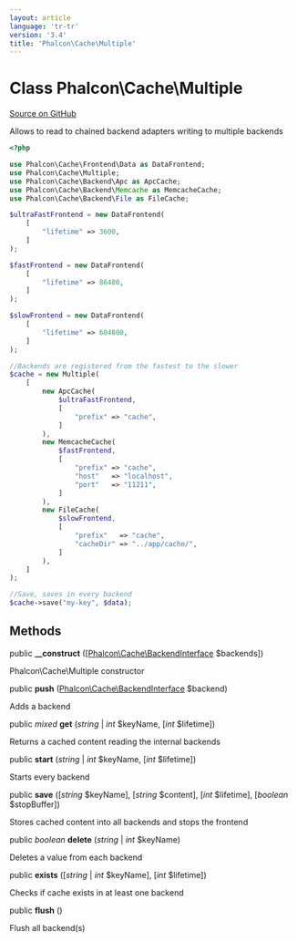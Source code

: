 ```yaml
---
layout: article
language: 'tr-tr'
version: '3.4'
title: 'Phalcon\Cache\Multiple'
---
```


# Class **Phalcon\Cache\Multiple**

<a href="https://github.com/phalcon/cphalcon/tree/v3.4.0/phalcon/cache/multiple.zep" class="btn btn-default btn-sm">Source on GitHub</a>

Allows to read to chained backend adapters writing to multiple backends

```php
<?php

use Phalcon\Cache\Frontend\Data as DataFrontend;
use Phalcon\Cache\Multiple;
use Phalcon\Cache\Backend\Apc as ApcCache;
use Phalcon\Cache\Backend\Memcache as MemcacheCache;
use Phalcon\Cache\Backend\File as FileCache;

$ultraFastFrontend = new DataFrontend(
    [
        "lifetime" => 3600,
    ]
);

$fastFrontend = new DataFrontend(
    [
        "lifetime" => 86400,
    ]
);

$slowFrontend = new DataFrontend(
    [
        "lifetime" => 604800,
    ]
);

//Backends are registered from the fastest to the slower
$cache = new Multiple(
    [
        new ApcCache(
            $ultraFastFrontend,
            [
                "prefix" => "cache",
            ]
        ),
        new MemcacheCache(
            $fastFrontend,
            [
                "prefix" => "cache",
                "host"   => "localhost",
                "port"   => "11211",
            ]
        ),
        new FileCache(
            $slowFrontend,
            [
                "prefix"   => "cache",
                "cacheDir" => "../app/cache/",
            ]
        ),
    ]
);

//Save, saves in every backend
$cache->save("my-key", $data);

```

## Methods

public **__construct** ([[Phalcon\Cache\BackendInterface](/3.4/en/api/Phalcon_Cache_BackendInterface) $backends])

Phalcon\Cache\Multiple constructor

public **push** ([Phalcon\Cache\BackendInterface](/3.4/en/api/Phalcon_Cache_BackendInterface) $backend)

Adds a backend

public *mixed* **get** (*string* | *int* $keyName, [*int* $lifetime])

Returns a cached content reading the internal backends

public **start** (*string* | *int* $keyName, [*int* $lifetime])

Starts every backend

public **save** ([*string* $keyName], [*string* $content], [*int* $lifetime], [*boolean* $stopBuffer])

Stores cached content into all backends and stops the frontend

public *boolean* **delete** (*string* | *int* $keyName)

Deletes a value from each backend

public **exists** ([*string* | *int* $keyName], [*int* $lifetime])

Checks if cache exists in at least one backend

public **flush** ()

Flush all backend(s)
